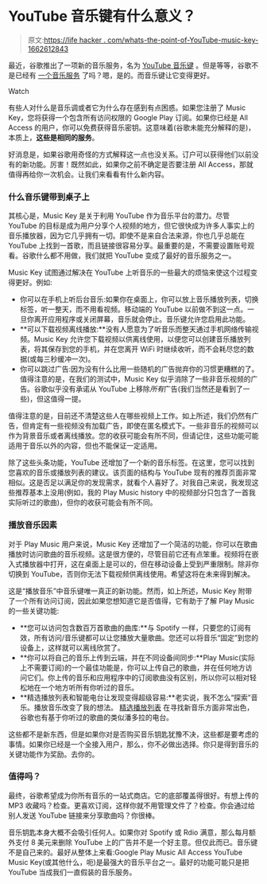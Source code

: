 # YouTube 音乐键有什么意义？

> 原文:[https://life hacker . com/whats-the-point-of-YouTube-music-key-1662612843](https://lifehacker.com/whats-the-point-of-youtube-music-key-1662612843)

最近，谷歌推出了一项新的音乐服务，名为 [YouTube 音乐键](https://www.youtube.com/musickey) 。但是等等，谷歌不是已经有 [一个音乐服务](https://lifehacker.com/google-music-all-access-should-it-be-your-new-streamin-506977460) 了吗？嗯，是的。而音乐键让它变得更好。

Watch

有些人对什么是音乐调或者它为什么存在感到有点困惑。如果您注册了 Music Key，您将获得一个包含所有访问权限的 Google Play 订阅。如果你已经是 All Access 的用户，你可以免费获得音乐密钥。这意味着(谷歌未能充分解释的是)，本质上，**这些是相同的服务**。

好消息是，如果谷歌用奇怪的方式解释这一点也没关系。订户可以获得他们以前没有的新功能。厉害！既然如此，如果你之前不确定是否要注册 All Access，那就值得再给你一次机会。让我们来看看有什么新内容。

### **什么音乐键带到桌子上**

其核心是，Music Key 是关于利用 YouTube 作为音乐平台的潜力。尽管 YouTube 的目标是成为用户分享个人视频的地方，但它很快成为许多人事实上的音乐播放器，因为它几乎拥有一切。即使不是来自合法来源，你也几乎总能在 YouTube 上找到一首歌，而且链接很容易分享。最重要的是，不需要设置账号观看。谷歌什么都不用做，我们就把 YouTube 变成了最好的音乐服务之一。

Music Key 试图通过解决在 YouTube 上听音乐的一些最大的烦恼来使这个过程变得更好。例如:

*   你可以在手机上听后台音乐:如果你在桌面上，你可以放上音乐播放列表，切换标签，听一整天，而不用看视频。移动端的 YouTube 以前做不到这一点。一旦你离开应用程序或关闭屏幕，音乐就会停止。音乐键允许您启用此功能。
*   **可以下载视频离线播放:**没有人愿意为了听音乐而整天通过手机网络传输视频。Music Key 允许您下载视频以供离线使用，以便您可以创建音乐播放列表，将其保存到您的手机，并在您离开 WiFi 时继续收听，而不会耗尽您的数据(或每三秒缓冲一次)。
*   你可以跳过广告:因为没有什么比用一些随机的广告抛弃你的习惯更糟糕的了。值得注意的是，在我们的测试中，Music Key 似乎消除了一些非音乐视频的广告。谷歌似乎没有承诺从 YouTube 上移除*所有*广告(我们当然还是看到了一些)，但这值得一提。

值得注意的是，目前还不清楚这些人在哪些视频上工作。如上所述，我们仍然有广告，但肯定有一些视频没有加载广告，即使在匿名模式下。一些非音乐的视频可以作为背景音乐或者离线播放。您的收获可能会有所不同，但请记住，这些功能可能适用于音乐以外的内容，但也不能保证一定适用。

除了这些头条功能，YouTube 还增加了一个新的音乐标签。在这里，您可以找到您喜欢的音乐或播放列表的建议。该页面的结构与 YouTube 现有的推荐页面非常相似。这是否足以满足你的发现需求，就看个人喜好了。对我自己来说，我发现这些推荐基本上没用(例如，我的 Play Music history 中的视频部分只包含了一首我实际听过的歌曲)，但你的收获可能会有所不同。

### **播放音乐因素**

对于 Play Music 用户来说，Music Key 还增加了一个简洁的功能，你可以在歌曲播放时访问歌曲的音乐视频。这是很方便的，尽管目前它还有点笨重。视频将在嵌入式播放器中打开，这在桌面上是可以的，但在移动设备上受到严重限制。除非你切换到 YouTube，否则你无法下载视频供离线使用。希望这将在未来得到解决。

这是“播放音乐”中音乐键唯一真正的新功能。然而，如上所述，Music Key 附带了一个所有访问订阅，因此如果您想知道它是否值得，它有助于了解 Play Music 的一些关键功能:

*   **您可以访问包含数百万首歌曲的曲库:**与 Spotify 一样，只要您的订阅有效，所有访问/音乐键都可以让您播放大量歌曲。您还可以将音乐“固定”到您的设备上，这样就可以离线欣赏了。
*   **你可以将自己的音乐上传到云端，并在不同设备间同步:**Play Music(实际上不需要订阅)的一个最佳功能是，你可以上传自己的歌曲，并在任何地方访问它们。你上传的音乐和应用程序中的订阅歌曲没有区别，所以你可以相对轻松地在一个地方听所有你听过的音乐。
*   **精选播放列表和智能电台让发现变得超级容易:**老实说，我不怎么“探索”音乐。播放音乐改变了我的想法。 [精选播放列表](http://lifehacker.com/google-play-music-gets-curated-playlists-updated-inter-1648911361) 在寻找新音乐方面非常出色，谷歌也有基于你听过的歌曲的类似潘多拉的电台。

这些都不是新东西，但是如果你对是否购买音乐钥匙犹豫不决，这些都是要考虑的事情。如果你已经是一个全接入用户，那么，你不必做出选择。你只是得到音乐的关键功能作为奖励。去你的。

### **值得吗？**

最终，谷歌希望成为你所有音乐的一站式商店。它的底部覆盖得很好。有想上传的 MP3 收藏吗？检查。更喜欢订阅，这样你就不用管理文件了？检查。你会通过给别人发送 YouTube 链接来分享歌曲吗？你很棒。

音乐钥匙本身大概不会吸引任何人。如果你对 Spotify 或 Rdio 满意，那么每月额外支付 8 美元来删除 YouTube 上的广告并不是一个好主意。但仅此而已。音乐键不是自己来的。最好从整体上来看:Google Play Music All Access YouTube Music Key(或其他什么，呃)是最强大的音乐平台之一。最好的功能可能只是把 YouTube 当成我们一直假装的音乐服务。